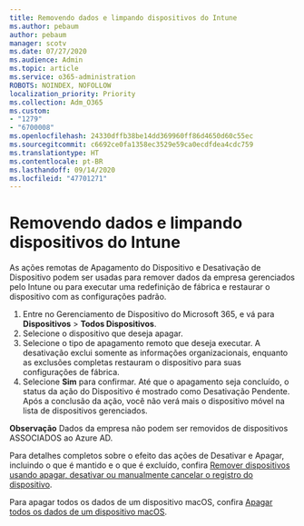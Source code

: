 ```yaml
---
title: Removendo dados e limpando dispositivos do Intune
ms.author: pebaum
author: pebaum
manager: scotv
ms.date: 07/27/2020
ms.audience: Admin
ms.topic: article
ms.service: o365-administration
ROBOTS: NOINDEX, NOFOLLOW
localization_priority: Priority
ms.collection: Adm_O365
ms.custom:
- "1279"
- "6700008"
ms.openlocfilehash: 24330dffb38be14dd369960ff86d4650d60c55ec
ms.sourcegitcommit: c6692ce0fa1358ec3529e59ca0ecdfdea4cdc759
ms.translationtype: HT
ms.contentlocale: pt-BR
ms.lasthandoff: 09/14/2020
ms.locfileid: "47701271"
---
```

# <a name="removing-data-and-wiping-devices-from-intune"></a>Removendo dados e limpando dispositivos do Intune

As ações remotas de Apagamento do Dispositivo e Desativação de Dispositivo podem ser usadas para remover dados da empresa gerenciados pelo Intune ou para executar uma redefinição de fábrica e restaurar o dispositivo com as configurações padrão.

1. Entre no Gerenciamento de Dispositivo do Microsoft 365, e vá para **Dispositivos** > **Todos Dispositivos**.
2. Selecione o dispositivo que deseja apagar.
3. Selecione o tipo de apagamento remoto que deseja executar. A desativação exclui somente as informações organizacionais, enquanto as exclusões completas restauram o dispositivo para suas configurações de fábrica.
4. Selecione **Sim** para confirmar. Até que o apagamento seja concluído, o status da ação do Dispositivo é mostrado como Desativação Pendente.</br>
    Após a conclusão da ação, você não verá mais o dispositivo móvel na lista de dispositivos gerenciados.

**Observação** Dados da empresa não podem ser removidos de dispositivos ASSOCIADOS ao Azure AD.

Para detalhes completos sobre o efeito das ações de Desativar e Apagar, incluindo o que é mantido e o que é excluído, confira [Remover dispositivos usando apagar, desativar ou manualmente cancelar o registro do dispositivo](https://docs.microsoft.com/intune/devices-wipe).

Para apagar todos os dados de um dispositivo macOS, confira [Apagar todos os dados de um dispositivo macOS](https://docs.microsoft.com/intune/device-erase).